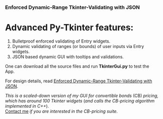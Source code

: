 ### Enforced Dynamic-Range Tkinter-Validating with JSON

# Advanced Py-Tkinter features:
1. Bulletproof enforced validating of Entry widgets.
2. Dynamic validating of ranges (or bounds) of user inputs via Entry widgets.
3. JSON based dynamic GUI with tooltips and validations.

One can download all the source files and run **TkinterGui.py** to test the App.

For design details, read [Enforced Dynamic-Range Tkinter-Validating with JSON](https://github.com/user-attachments/files/18462772/readme.pdf).


_This is a scaled-down version of my GUI for convertible bonds_ (CB) _pricing, which has around 100 Tkinter widgets_ (_and calls the CB-pricing algorithm implemented in C++_).<br>
[Contact me](https://www.linkedin.com/in/qiangliu427/) _if you are interested in the CB-pricing suite._
